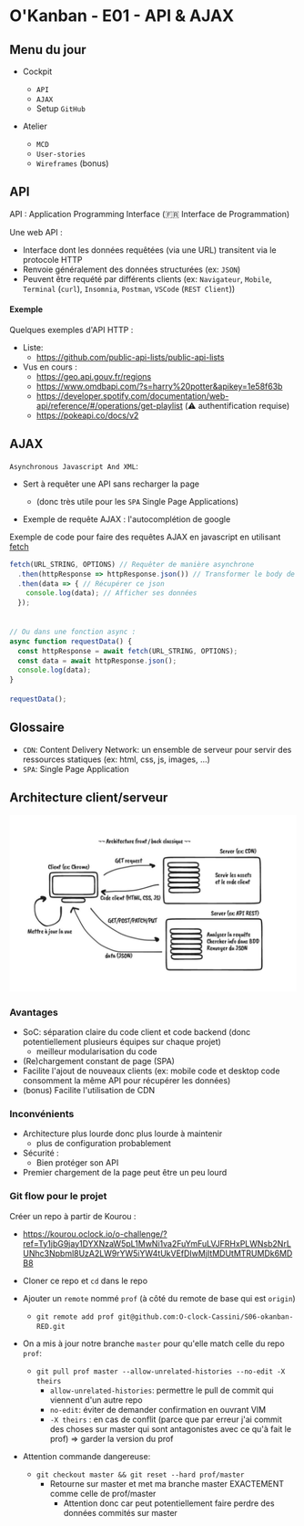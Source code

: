 # O'Kanban - E01 - API & AJAX

## Menu du jour

- Cockpit
  - `API`
  - `AJAX`
  - Setup `GitHub`

- Atelier
  - `MCD`
  - `User-stories`
  - `Wireframes` (bonus)

## API

API : Application Programming Interface (🇫🇷 Interface de Programmation)

Une web API :

- Interface dont les données requêtées (via une URL) transitent via le protocole HTTP
- Renvoie généralement des données structurées (ex: `JSON`)
- Peuvent être requété par différents clients (ex: `Navigateur`, `Mobile`, `Terminal` (`curl`), `Insomnia`, `Postman`, `VSCode` (`REST Client`))

#### Exemple

Quelques exemples d'API HTTP :

- Liste:
  - <https://github.com/public-api-lists/public-api-lists>
- Vus en cours :
  - <https://geo.api.gouv.fr/regions>
  - <https://www.omdbapi.com/?s=harry%20potter&apikey=1e58f63b>
  - <https://developer.spotify.com/documentation/web-api/reference/#/operations/get-playlist> (⚠️ authentification requise)
  - <https://pokeapi.co/docs/v2>

## AJAX

`Asynchronous Javascript And XML`:

- Sert à requêter une API sans recharger la page
  - (donc très utile pour les `SPA` Single Page Applications)

- Exemple de requête AJAX : l'autocomplétion de google

Exemple de code pour faire des requêtes AJAX en javascript en utilisant [fetch](https://developer.mozilla.org/fr/docs/Web/API/Fetch_API/Using_Fetch)

```js
fetch(URL_STRING, OPTIONS) // Requêter de manière asynchrone
  .then(httpResponse => httpResponse.json()) // Transformer le body de la réponse HTTP en JSON
  .then(data => { // Récupérer ce json
    console.log(data); // Afficher ses données
  });


// Ou dans une fonction async :
async function requestData() {
  const httpResponse = await fetch(URL_STRING, OPTIONS);
  const data = await httpResponse.json();
  console.log(data);
}

requestData();
```

## Glossaire

- `CDN`: Content Delivery Network: un ensemble de serveur pour servir des ressources statiques (ex: html, css, js, images, ...)
- `SPA`: Single Page Application

## Architecture client/serveur

![](../resources/archi.jpeg)

### Avantages

- SoC: séparation claire du code client et code backend (donc potentiellement plusieurs équipes sur chaque projet)
  - meilleur modularisation du code
- (Re)chargement constant de page (SPA)
- Facilite l'ajout de nouveaux clients (ex: mobile code et desktop code consomment la même API pour récupérer les données)
- (bonus) Facilite l'utilisation de CDN

### Inconvénients

- Architecture plus lourde donc plus lourde à maintenir
  - plus de configuration probablement
- Sécurité :
  - Bien protéger son API
- Premier chargement de la page peut être un peu lourd

### Git flow pour le projet

Créer un repo à partir de Kourou :

- <https://kourou.oclock.io/o-challenge/?ref=Ty1jbG9jay1DYXNzaW5pL1MwNi1va2FuYmFuLVJFRHxPLWNsb2NrLUNhc3Npbml8UzA2LW9rYW5iYW4tUkVEfDIwMjItMDUtMTRUMDk6MDB8>

- Cloner ce repo et `cd` dans le repo

- Ajouter un `remote` nommé `prof` (à côté du remote de base qui est `origin`)
  - `git remote add prof git@github.com:O-clock-Cassini/S06-okanban-RED.git`

- On a mis à jour notre branche `master` pour qu'elle match celle du repo `prof`:
  - `git pull prof master --allow-unrelated-histories --no-edit -X theirs`
    - `allow-unrelated-histories`: permettre le pull de commit qui viennent d'un autre repo
    - `no-edit`: éviter de demander confirmation en ouvrant VIM
    - `-X theirs` : en cas de conflit (parce que par erreur j'ai commit des choses sur master qui sont antagonistes avec ce qu'à fait le prof) => garder la version du prof

- Attention commande dangereuse:
  - `git checkout master && git reset --hard prof/master`
    - Retourne sur master et met ma branche master EXACTEMENT comme celle de prof/master
      - Attention donc car peut potentiellement faire perdre des données commités sur master
